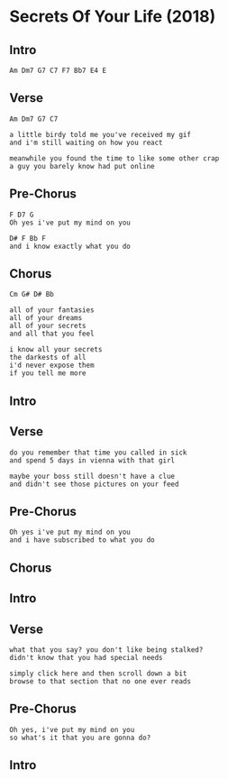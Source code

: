 # Secrets Of Your Life (2018)

## Intro

	Am Dm7 G7 C7 F7 Bb7 E4 E

## Verse

	Am Dm7 G7 C7

	a little birdy told me you've received my gif
	and i'm still waiting on how you react

	meanwhile you found the time to like some other crap
	a guy you barely know had put online

## Pre-Chorus

	F D7 G
	Oh yes i've put my mind on you

	D# F Bb F
	and i know exactly what you do

## Chorus

	Cm G# D# Bb

	all of your fantasies
	all of your dreams
	all of your secrets
	and all that you feel

	i know all your secrets
	the darkests of all
	i'd never expose them
	if you tell me more

## Intro

## Verse

	do you remember that time you called in sick
	and spend 5 days in vienna with that girl

	maybe your boss still doesn't have a clue
	and didn't see those pictures on your feed

## Pre-Chorus

	Oh yes i've put my mind on you
	and i have subscribed to what you do

## Chorus

## Intro

## Verse

	what that you say? you don't like being stalked?
	didn't know that you had special needs
	
	simply click here and then scroll down a bit
	browse to that section that no one ever reads
	
## Pre-Chorus

	Oh yes, i've put my mind on you
	so what's it that you are gonna do?
	
## Intro
